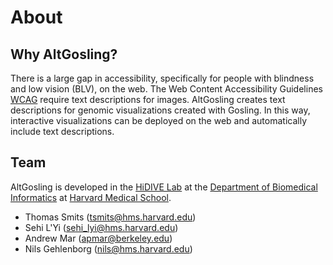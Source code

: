 # About

## Why AltGosling?

There is a large gap in accessibility, specifically for people with blindness and low vision (BLV), on the web. The Web Content Accessibility Guidelines [WCAG](https://www.w3.org/WAI/standards-guidelines/wcag/) require text descriptions for images. AltGosling creates text descriptions for genomic visualizations created with Gosling. In this way, interactive visualizations can be deployed on the web and automatically include text descriptions.

## Team

AltGosling is developed in the [HiDIVE Lab](https://hidivelab.org) at the [Department of Biomedical Informatics](https://dbmi.hms.harvard.edu) at [Harvard Medical School](https://hms.harvard.edu).

- Thomas Smits (tsmits@hms.harvard.edu)
- Sehi L'Yi (sehi_lyi@hms.harvard.edu)
- Andrew Mar (apmar@berkeley.edu)
- Nils Gehlenborg (nils@hms.harvard.edu)